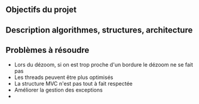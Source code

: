 ## Objectifs du projet


## Description algorithmes, structures, architecture


## 



## Problèmes à résoudre
- Lors du dézoom, si on est trop proche d'un bordure le dézoom ne se fait pas
- Les threads peuvent être plus optimisés
- La structure MVC n'est pas tout à fait respectée
- Améliorer la gestion des exceptions
- 